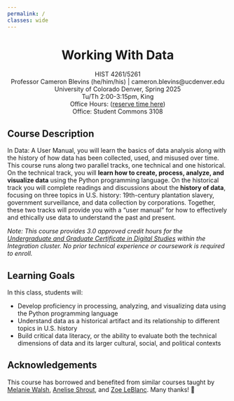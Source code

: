 ```yaml
---
permalink: /
classes: wide
---
```


<div style="text-align: center">
<p>
<h1>Working With Data</h1></p>
<p>
HIST 4261/5261<br>
Professor Cameron Blevins (he/him/his) | cameron.blevins@ucdenver.edu<br>
University of Colorado Denver, Spring 2025<br>
Tu/Th 2:00-3:15pm, King <br>
Office Hours: (<a href="">reserve time here</a>)<br>
Office: Student Commons 3108<br>
</p>
</div>

## Course Description

In Data: A User Manual, you will learn the basics of data analysis along with the history of how data has been collected, used, and misused over time. This course runs along two parallel tracks, one technical and one historical. On the technical track, you will **learn how to create, process, analyze, and visualize data** using the Python programming language. On the historical track you will complete readings and discussions about the **history of data**, focusing on three topics in U.S. history: 19th-century plantation slavery, government surveillance, and data collection by corporations. Together, these two tracks will provide you with a “user manual” for how to effectively and ethically use data to understand the past and present.

_Note: This course provides 3.0 approved credit hours for the [Undergraduate and Graduate Certificate in Digital Studies](https://clas.ucdenver.edu/digital-studies-certificates/) within the Integration cluster. No prior technical experience or coursework is required to enroll._

## Learning Goals

In this class, students will:

- Develop proficiency in processing, analyzing, and visualizing data using the Python programming language
- Understand data as a historical artifact and its relationship to different topics in U.S. history
- Build critical data literacy, or the ability to evaluate both the technical dimensions of data and its larger cultural, social, and political contexts

## Acknowledgements

This course has borrowed and benefited from similar courses taught by [Melanie Walsh](https://melaniewalsh.org/), [Anelise Shrout](http://www.anelisehshrout.com/), and [Zoe LeBlanc](https://zoeleblanc.com/). Many thanks! :pray:
